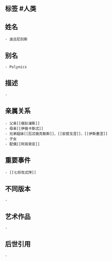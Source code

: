 ## 标签  #人类
## 姓名
	- 波吕尼刻斯
## 别名
	- Polynics
## 描述
	-
## 亲属关系
	- 父亲[[俄狄浦斯]]
	- 母亲[[伊俄卡斯忒]]
	- 兄弟姐妹[[厄忒俄克勒斯]]、[[安提戈涅]]、[[伊斯墨涅]]
	- 子女
	- 配偶[[阿耳癸亚]]
## 重要事件
	- [[七将攻忒拜]]
## 不同版本
	-
## 艺术作品
	-
## 后世引用
	-
